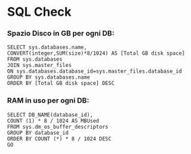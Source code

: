 # SQL Check

### Spazio Disco in GB per ogni DB:
```
SELECT sys.databases.name,
CONVERT(integer,SUM(size)*8/1024) AS [Total GB disk space]
FROM sys.databases
JOIN sys.master_files
ON sys.databases.database_id=sys.master_files.database_id
GROUP BY sys.databases.name
ORDER BY [Total GB disk space] DESC
```

### RAM in uso per ogni DB:
```
SELECT DB_NAME(database_id),
COUNT (1) * 8 / 1024 AS MBUsed
FROM sys.dm_os_buffer_descriptors
GROUP BY database_id
ORDER BY COUNT (*) * 8 / 1024 DESC
GO
```
